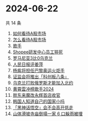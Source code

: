 # 2024-06-22

共 14 条

<!-- BEGIN ZHIHUSEARCH -->
<!-- 最后更新时间 Sat Jun 22 2024 20:04:56 GMT+0800 (China Standard Time) -->
1. [如何看待A股市场](https://www.zhihu.com/search?q=如何看待A股市场)
1. [怎么看待A股市场](https://www.zhihu.com/search?q=怎么看待A股市场)
1. [歌手](https://www.zhihu.com/search?q=歌手)
1. [Shopee研发中心员工猝死](https://www.zhihu.com/search?q=Shopee研发中心员工猝死)
1. [罗马尼亚3比0乌克兰](https://www.zhihu.com/search?q=罗马尼亚3比0乌克兰)
1. [人民日报评姜萍](https://www.zhihu.com/search?q=人民日报评姜萍)
1. [杨紫将担任巴黎奥运火炬手](https://www.zhihu.com/search?q=杨紫将担任巴黎奥运火炬手)
1. [证监会将推出「科创板八条」](https://www.zhihu.com/search?q=证监会将推出「科创板八条」)
1. [乌克兰打败俄罗斯才能加入北约](https://www.zhihu.com/search?q=乌克兰打败俄罗斯才能加入北约)
1. [黄霄雲冲榜歌手2024](https://www.zhihu.com/search?q=黄霄雲冲榜歌手2024)
1. [胖东来魔改永辉首店收官](https://www.zhihu.com/search?q=胖东来魔改永辉首店收官)
1. [韩国人知道自己的国家小吗](https://www.zhihu.com/search?q=韩国人知道自己的国家小吗)
1. [「黑神话悟空」会不会高开低走](https://www.zhihu.com/search?q=「黑神话悟空」会不会高开低走)
1. [山体滑坡寺庙倒塌一家 6 口躲雨被埋](https://www.zhihu.com/search?q=山体滑坡寺庙倒塌一家%206%20口躲雨被埋)
<!-- END ZHIHUSEARCH -->

